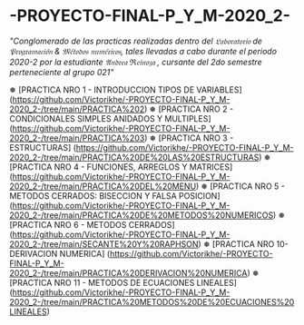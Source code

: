 # -PROYECTO-FINAL-P_Y_M-2020_2- 
_"Conglomerado de las practicas realizadas dentro del 𝔏𝔞𝔟𝔬𝔯𝔞𝔱𝔬𝔯𝔦𝔬 de 𝔓𝔯𝔬𝔤𝔯𝔞𝔪𝔞𝔠𝔦𝔬́𝔫 &amp; 𝔐𝔢́𝔱𝔬𝔡𝔬𝔰 𝔫𝔲𝔪𝔢́𝔯𝔦𝔠𝔬𝔰, tales llevadas a cabo durante el periodo 2020-2 por la estudiante 𝔄𝔫𝔡𝔯𝔢𝔞 ℜ𝔢𝔦𝔫𝔬𝔷𝔞 , cursante del 2do semestre perteneciente al grupo 021"_

❅ [PRACTICA NRO 1 - INTRODUCCION TIPOS DE VARIABLES] (https://github.com/Victorikhe/-PROYECTO-FINAL-P_Y_M-2020_2-/tree/main/PRACTICA%202)
❅ [PRACTICA NRO 2 - CONDICIONALES SIMPLES ANIDADOS Y MULTIPLES] (https://github.com/Victorikhe/-PROYECTO-FINAL-P_Y_M-2020_2-/tree/main/PRACTICA%203)
❅ [PRACTICA NRO 3 - ESTRUCTURAS] (https://github.com/Victorikhe/-PROYECTO-FINAL-P_Y_M-2020_2-/tree/main/PRACTICA%20DE%20LAS%20ESTRUCTURAS)
❅ [PRACTICA NRO 4 - FUNCIONES, ARREGLOS Y MATRICES] (https://github.com/Victorikhe/-PROYECTO-FINAL-P_Y_M-2020_2-/tree/main/PRACTICA%20DEL%20MENU)
❅ [PRACTICA NRO 5 - METODOS CERRADOS: BISECCION Y FALSA POSICION] (https://github.com/Victorikhe/-PROYECTO-FINAL-P_Y_M-2020_2-/tree/main/PRACTICA%20DE%20METODOS%20NUMERICOS)
❅ [PRACTICA NRO 6 - METODOS CERRADOS] (https://github.com/Victorikhe/-PROYECTO-FINAL-P_Y_M-2020_2-/tree/main/SECANTE%20Y%20RAPHSON)
❅ [PRACTICA NRO 10- DERIVACION NUMERICA] (https://github.com/Victorikhe/-PROYECTO-FINAL-P_Y_M-2020_2-/tree/main/PRACTICA%20DERIVACION%20NUMERICA)
❅ [PRACTICA NRO 11 - METODOS DE ECUACIONES LINEALES] (https://github.com/Victorikhe/-PROYECTO-FINAL-P_Y_M-2020_2-/tree/main/PRACTICA%20METODOS%20DE%20ECUACIONES%20LINEALES)
